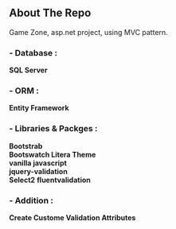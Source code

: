 ## About The Repo 

Game Zone, asp.net project, using MVC pattern.  

### - Database : 

**SQL Server**

### - ORM :  

**Entity Framework** 

### - Libraries & Packges :  

**Bootstrab**  
**Bootswatch Litera Theme**   
**vanilla javascript**   
**jquery-validation**   
**Select2**
**fluentvalidation**

### - Addition :  

**Create Custome Validation Attributes**
